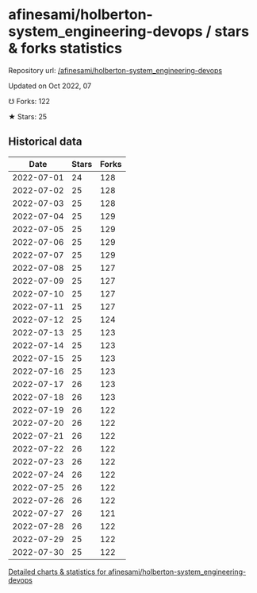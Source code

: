 # afinesami/holberton-system_engineering-devops / stars & forks statistics

Repository url: [/afinesami/holberton-system_engineering-devops](https://github.com/afinesami/holberton-system_engineering-devops)

Updated on Oct 2022, 07

☋ Forks: 122

★ Stars: 25

## Historical data
| Date | Stars | Forks |
|------|-------|-------|
| 2022-07-01 | 24 | 128 | 
| 2022-07-02 | 25 | 128 | 
| 2022-07-03 | 25 | 128 | 
| 2022-07-04 | 25 | 129 | 
| 2022-07-05 | 25 | 129 | 
| 2022-07-06 | 25 | 129 | 
| 2022-07-07 | 25 | 129 | 
| 2022-07-08 | 25 | 127 | 
| 2022-07-09 | 25 | 127 | 
| 2022-07-10 | 25 | 127 | 
| 2022-07-11 | 25 | 127 | 
| 2022-07-12 | 25 | 124 | 
| 2022-07-13 | 25 | 123 | 
| 2022-07-14 | 25 | 123 | 
| 2022-07-15 | 25 | 123 | 
| 2022-07-16 | 25 | 123 | 
| 2022-07-17 | 26 | 123 | 
| 2022-07-18 | 26 | 123 | 
| 2022-07-19 | 26 | 122 | 
| 2022-07-20 | 26 | 122 | 
| 2022-07-21 | 26 | 122 | 
| 2022-07-22 | 26 | 122 | 
| 2022-07-23 | 26 | 122 | 
| 2022-07-24 | 26 | 122 | 
| 2022-07-25 | 26 | 122 | 
| 2022-07-26 | 26 | 122 | 
| 2022-07-27 | 26 | 121 | 
| 2022-07-28 | 26 | 122 | 
| 2022-07-29 | 25 | 122 | 
| 2022-07-30 | 25 | 122 | 


[Detailed charts & statistics for afinesami/holberton-system_engineering-devops](https://reviewgithub.com/rep/afinesami/holberton-system_engineering-devops)
